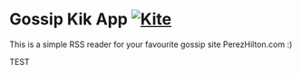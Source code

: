 # Gossip Kik App [![Kite](https://usekite.com/live-demo-button.png)](https://localhost/deploy)

This is a simple RSS reader for your favourite gossip site PerezHilton.com :) 

TEST
